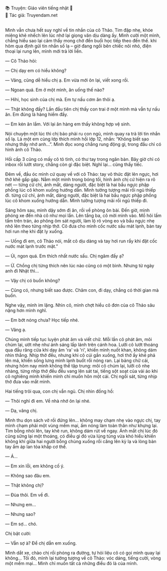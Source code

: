 📚 Truyện: Giáo viên tiếng nhật 🔞
<br>
📖 Tác giả: Truyendam.net
<br></br>

Mình vẫn chưa hết suy nghĩ về tin nhắn của cô Thảo. Tim đập nhẹ, khóe miệng khẽ nhếch lên lúc nhớ lại giọng văn dịu dàng ấy. Mình cười một mình, chẳng hiểu sao lại cảm thấy mong chờ đến buổi học tiếp theo đến thế. khi hôm qua định gửi tin nhắn số lạ – giờ đang ngồi bên chiếc nôi nhỏ, điện thoại lại rung lên, mình mới trả lời liền.



— Cô Thảo hỏi:



— Chị dạy em có hiểu không?



— Vâng, cũng dễ hiểu chị ạ. Em vừa mới ôn lại, viết xong rồi.



— Ngoan quá. Em ở một mình, ăn uống thế nào?



— Hihi, học sinh của chị mà. Em tự nấu cơm ăn thôi ạ.



— Thật không đấy? Lần đầu tiên chị thấy con trai ở một mình mà vẫn tự nấu ăn. Em đúng là hàng hiếm đấy.



— Em kén ăn lắm. Với lại ăn hàng em thấy không hợp vệ sinh.



Nói chuyện một lúc thì chị bảo phải ru con ngủ, mình quay ra trả lời tin nhắn số lạ. Là một em cùng lớp thích mình hồi lớp 12, nhắn: “Không biết sao nhưng thấy nhớ anh…”. Mình đọc xong chẳng rung động gì, trong đầu chỉ có hình ảnh cô Thảo.



Hồi cấp 3 cũng có mấy cô tỏ tình, có thư tay trong ngăn bàn. Bây giờ chỉ có inbox rồi lướt story, chẳng còn gì đặc biệt. Nghĩ lại… cũng thấy tiếc.



Đêm về, đầu óc mình cứ quay về với cô Thảo: tay vô thức đặt lên ngực, hơi thở khẽ gấp gáp. Nằm một mình trong bóng tối, hình ảnh chị cứ hiện ra rõ nét — từng cử chỉ, ánh mắt, dáng người, đặc biệt là hai bầu ngực phập phồng lúc cô khom xuống hướng dẫn. Mình tưởng tượng mãi rồi ngủ thiếp đi. từng cử chỉ, ánh mắt, dáng người, đặc biệt là hai bầu ngực phập phồng lúc cô khom xuống hướng dẫn. Mình tưởng tượng mãi rồi ngủ thiếp đi.



Sáng hôm sau, mình dậy sớm đi ăn, rồi về phòng ôn bài. Đến giờ, mình phóng xe đến nhà cô như mọi lần. Lên tầng ba, cô mời mình vào. Mồ hôi lấm tấm trên trán, áo phông ôm sát người, làm lộ rõ vòng eo và bầu ngực nhẹ nhô lên theo từng nhịp thở. Cô đưa cho mình cốc nước sấu mát lạnh, bàn tay hơi run nhẹ khi đặt ly xuống.



— Uống đi em, cô Thảo nói, mắt cô dịu dàng và tay hơi run rẩy khi đặt cốc nước mát lạnh trước mặt.”



— Úi, ngon quá. Em thích nhất nước sấu. Chị ngâm đấy ạ?



— Ừ. Chồng chị từng thích nên lúc nào cũng có một bình. Nhưng từ ngày anh đi Nhật thì…



— Vậy chị có buồn không?



— Cũng có, nhưng biết sao được. Chăm con, đi dạy, chẳng có thời gian mà buồn.



Nghe vậy, mình im lặng. Nhìn cô, mình chợt hiểu cô đơn của cô Thảo sâu nặng hơn mình nghĩ.



— Em bớt nóng chưa? Học tiếp nhé.



— Vâng ạ.



Chúng mình tiếp tục luyện phát âm và viết chữ. Mỗi lần cô phát âm, môi chúm lại, ướt nhẹ như ánh sáng lấp lánh trên cánh hoa. Lưỡi cô lướt thoáng qua đầu răng cửa khi dạy âm 'ra' và 'ri', khiến mình nuốt khan, không dám nhìn thẳng. Nhịp thở đều, nhưng khi cô cúi gần xuống, hơi thở ấy khẽ phả lên má, khiến sống lưng mình lạnh buốt rồi nóng ran. Lại bảng chữ cái, nhưng hôm nay mình không thể tập trung: môi cô chúm lại, lưỡi cô nhẹ nhàng, từng nhịp thở đều đều vang lên sát tai, tiếng sột soạt của vải áo khi cô nghiêng mình khiến mình chỉ muốn hôn một cái. Chị ngồi sát, từng nhịp thở đưa vào mắt mình.



Hai tiếng trôi qua, con chị vẫn ngủ. Chị nhìn đồng hồ:



— Thôi nghỉ đi em. Về nhà nhớ ôn lại nhé.



— Dạ, vâng chị.



Mình thu dọn sách vở rồi đứng lên… không may chạm nhẹ vào ngực chị, tay mình chạm phải một vùng mềm mại, ấm nóng làm toàn thân như khựng lại. Tim bỗng nhói lên, tay khẽ run, không dám rút về ngay. Ánh mắt chị lúc đó cũng sững lại một thoáng, có điều gì đó vừa lúng túng vừa khó hiểu khiến không khí giữa hai người bỗng chùng xuống rồi căng lên kỳ lạ và lòng bàn tay ấm áp lan tỏa khắp cơ thể.



— Á…



— Em xin lỗi, em không cố ý.



— Không sao đâu em.



— Thật không chị?



— Đùa thôi. Em về đi.



— Nhưng em…



— Nhưng sao?



— Em sợ… chó.



Chị bật cười:



— Vẫn sợ à? Để chị dẫn em xuống.



Mình dắt xe, chào chị rồi phóng ra đường, tự hỏi liệu cô có gọi mình quay lại không… Tối đó, mình lại tưởng tượng về cô Thảo: vóc dáng, tiếng cười, vòng một mềm mại… Mình chỉ muốn tất cả những điều đó là của mình.

<!-- truyện sex giáo viên, dạy thêm tại nhà, học sinh quan hệ cô giáo, truyện sex có thật, ngoại tình tư tưởng, mẹ đơn thân Nhật Bản, Truyendam.net -->
<!-- Truyện sex cô giáo,truyện sex cô nàng gia sư,truyện sex học sinh Tùng, chị Thảo, truyện sex Việt 2025, Truyendam.net -->

